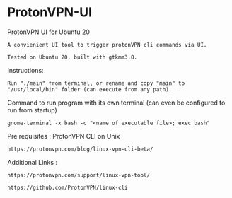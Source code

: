 # ProtonVPN-UI

ProtonVPN UI for Ubuntu 20

    A convienient UI tool to trigger protonVPN cli commands via UI.

    Tested on Ubuntu 20, built with gtkmm3.0.

Instructions:

    Run "./main" from terminal, or rename and copy "main" to "/usr/local/bin" folder (can execute from any path).

Command to run program with its own terminal (can even be configured to run from startup)

    gnome-terminal -x bash -c "<name of executable file>; exec bash"

Pre requisites : ProtonVPN CLI on Unix

    https://protonvpn.com/blog/linux-vpn-cli-beta/

Additional Links : 

    https://protonvpn.com/support/linux-vpn-tool/

    https://github.com/ProtonVPN/linux-cli
